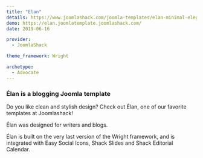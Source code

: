 ```yaml
---
title: "Elan"
details: https://www.joomlashack.com/joomla-templates/elan-minimal-elegant
demo: https://elan.joomlatemplate.joomlashack.com/
date: 2019-06-16

provider:
  - JoomlaShack

theme_framework: Wright

archetype:
  - Advocate
---
```


### Élan is a blogging Joomla template

Do you like clean and stylish design? Check out Élan, one of our favorite templates at Joomlashack!

Élan was designed for writers and blogs.

Élan is built on the very last version of the Wright framework, and is integrated with Easy Social Icons, Shack Slides and Shack Editorial Calendar.